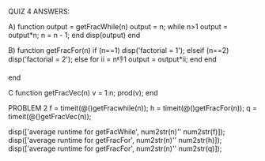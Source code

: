 QUIZ 4 ANSWERS:


A)
function output = getFracWhile(n)
output = n;
    while n>1
        output = output*n;
        n = n - 1;
    end
    disp(output)
end


B)
function getFracFor(n)
if (n==1)
    disp('factorial = 1');
elseif (n==2)
    disp('factorial = 2');
else
    for ii = n:-1:1
        output = output*ii;
    end
end

end

C
function getFracVec(n)
v = 1:n;
prod(v);
end


PROBLEM 2
f = timeit(@()getFracwhile(n));
h = timeit(@()getFracFor(n));
q = timeit(@()getFracVec(n));

disp(['average runtime for getFacWhile', num2str(n)'' num2str(f)]);
disp(['average runtime for getFracFor', num2str(n)'' num2str(h)]);
disp(['average runtime for getFracFor', num2str(n)'' num2str(q)]);
